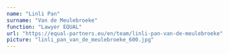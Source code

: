 ```yaml
---
name: "Linli Pan"
surname: "Van de Meulebroeke"
function: "Lawyer EQUAL"
url: "https://equal-partners.eu/en/team/linli-pan-van-de-meulebroeke"
picture: "linli_pan_van_de_meulebroeke_600.jpg"
---
```

